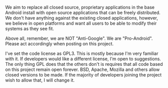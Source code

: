 We aim to replace all closed source, proprietary applications in the base Android install with open source applications that can be freely distributed. We don't have anything against the existing closed applications, however, we believe in open platforms and want all users to be able to modify their systems as they see fit.

Above all, remember, we are NOT "Anti-Google". We are "Pro-Android". Please act accordingly when posting on this project.

I've set the code license as GPL3. This is mostly because I'm very familiar with it. If developers would like a different license, I'm open to suggestions. The only thing GPL does that the others don't is requires that all code based on this project remain open forever. BSD, Apache, Mozilla and others allow closed versions to be made. If the majority of developers joining the project wish to allow that, I will change it.